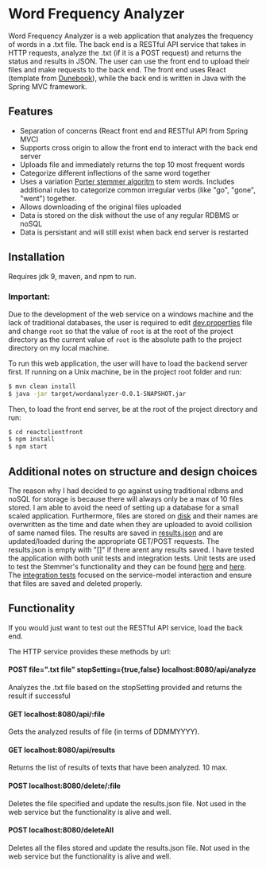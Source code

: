 # Word Frequency Analyzer
Word Frequency Analyzer is a web application that analyzes the frequency of words in a .txt file. 
The back end is a RESTful API service that takes in HTTP requests, analyze the .txt (if it is a POST
request) and returns the status and results in JSON. The user can use the front end to upload their
files and make requests to the back end. The front end uses React (template from [Dunebook](https://github.com/Dunebook/routing-react-apps/)),
while the back end is written in Java with the Spring MVC framework.

## Features

  - Separation of concerns (React front end and RESTful API from Spring MVC)
  - Supports cross origin to allow the front end to interact with the back end server
  - Uploads file and immediately returns the top 10 most frequent words
  - Categorize different inflections of the same word together
  - Uses a variation [Porter stemmer algoritm](https://snowballstem.org/algorithms/english/stemmer.html) to stem words. 
    Includes additional rules to categorize common irregular verbs (like "go", "gone", "went") together.
  - Allows downloading of the original files uploaded
  - Data is stored on the disk without the use of any regular RDBMS or noSQL
  - Data is persistant and will still exist when back end server is restarted

## Installation

Requires jdk 9, maven, and npm to run.

### Important:

Due to the development of the web service on a windows machine and the lack of traditional databases, 
the user is required to edit [dev.properties](https://github.com/nickosaur/Word-Analyzer/blob/master/src/main/resources/dev-app.properties)
file and change `root` so that the value of `root` is at the root of the project directory as the current value of `root` 
is the absolute path to the project directory on my local machine. 

To run this web application, the user will have to load the backend server first. 
If running on a Unix machine, be in the project root folder and run:
```sh
$ mvn clean install
$ java -jar target/wordanalyzer-0.0.1-SNAPSHOT.jar
```

Then, to load the front end server, be at the root of the project directory and run:
```sh
$ cd reactclientfront
$ npm install
$ npm start
```


## Additional notes on structure and design choices
The reason why I had decided to go against using traditional rdbms and noSQL for storage is because
there will always only be a max of 10 files stored. I am able to avoid the need of setting up a database for a
small scaled application. Furthermore, files are stored on [disk](https://github.com/nickosaur/Word-Analyzer/tree/master/data) 
and their names are overwritten as the time and date when they are uploaded to avoid collision of same named files. 
The results are saved in [results.json](https://github.com/nickosaur/Word-Analyzer/blob/master/data/results.json) and
are updated/loaded during the appropriate GET/POST requests. The results.json is empty with "[]" if there arent any results saved.
I have tested the application with both unit tests and integration tests. Unit tests are used to test the Stemmer's functionality
and they can be found [here](https://github.com/nickosaur/Word-Analyzer/blob/master/src/test/java/com/wordanalyze/demo/StemmerTest.java)
and [here](https://github.com/nickosaur/Word-Analyzer/blob/master/src/test/java/com/wordanalyze/demo/WordFrequencyResultRepositoryTest.java).
The [integration tests](https://github.com/nickosaur/Word-Analyzer/blob/master/src/test/java/com/wordanalyze/demo/WordFrequencyServiceTest.java)
focused on the service-model interaction and ensure that files are saved and deleted properly.



## Functionality

If you would just want to test out the RESTful API service, load the back end. 

The HTTP service provides these methods by url:

#### POST file=".txt file" stopSetting={true,false} localhost:8080/api/analyze
Analyzes the .txt file based on the stopSetting provided and returns the result if successful


#### GET localhost:8080/api/:file
Gets the analyzed results of file (in terms of DDMMYYYY). 


#### GET localhost:8080/api/results
Returns the list of results of texts that have been analyzed. 10 max.


#### POST localhost:8080/delete/:file
Deletes the file specified and update the results.json file. Not used in the web service but the functionality is alive and well. 


#### POST localhost:8080/deleteAll
Deletes all the files stored and update the results.json file. Not used in the web service but the functionality is alive and well. 

